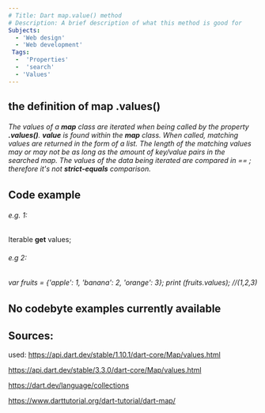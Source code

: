 ```yaml
---
# Title: Dart map.value() method
# Description: A brief description of what this method is good for
Subjects: 
  - 'Web design'
  - 'Web development'
 Tags: 
  -  'Properties'
  -  'search'
  - 'Values'
---
```

## the definition of map **.values()** 
###### The values of a **map** class are iterated when being called by the property **.values()**. **value** is found within the **map** class. When called, matching values are returned in the form of a list. The length of the matching values may or may not be as long as the amount of key/value pairs in the searched map. The values of the data being iterated are compared in  ==  ; therefore it's not **strict-equals** comparison.
## Code example
###### e.g. 1: 
Iterable <V> **get** values;

###### e.g 2:
###### var fruits = {'apple': 1, 'banana': 2, 'orange': 3}; print (fruits.values); //(1,2,3)
## No codebyte examples currently available

## Sources: 

used: https://api.dart.dev/stable/1.10.1/dart-core/Map/values.html

https://api.dart.dev/stable/3.3.0/dart-core/Map/values.html

https://dart.dev/language/collections

https://www.darttutorial.org/dart-tutorial/dart-map/
